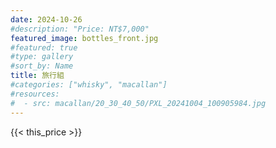 ```yaml
---
date: 2024-10-26
#description: "Price: NT$7,000"
featured_image: bottles_front.jpg
#featured: true
#type: gallery
#sort_by: Name
title: 旅行組
#categories: ["whisky", "macallan"]
#resources:
#  - src: macallan/20_30_40_50/PXL_20241004_100905984.jpg
---
```

{{< this_price >}}
